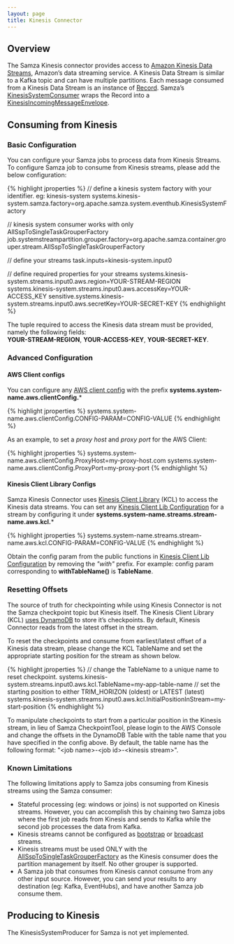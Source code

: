 ```yaml
---
layout: page
title: Kinesis Connector
---
```

<!--
   Licensed to the Apache Software Foundation (ASF) under one or more
   contributor license agreements.  See the NOTICE file distributed with
   this work for additional information regarding copyright ownership.
   The ASF licenses this file to You under the Apache License, Version 2.0
   (the "License"); you may not use this file except in compliance with
   the License.  You may obtain a copy of the License at

       http://www.apache.org/licenses/LICENSE-2.0

   Unless required by applicable law or agreed to in writing, software
   distributed under the License is distributed on an "AS IS" BASIS,
   WITHOUT WARRANTIES OR CONDITIONS OF ANY KIND, either express or implied.
   See the License for the specific language governing permissions and
   limitations under the License.
-->

## Overview

The Samza Kinesis connector provides access to [Amazon Kinesis Data Streams](https://aws.amazon.com/kinesis/data-streams),
Amazon’s data streaming service. A Kinesis Data Stream is similar to a Kafka topic and can have multiple partitions.
Each message consumed from a Kinesis Data Stream is an instance of [Record](http://docs.aws.amazon.com/goto/WebAPI/kinesis-2013-12-02/Record).
Samza’s [KinesisSystemConsumer](https://github.com/apache/samza/blob/master/samza-aws/src/main/java/org/apache/samza/system/kinesis/consumer/KinesisSystemConsumer.java)
wraps the Record into a [KinesisIncomingMessageEnvelope](https://github.com/apache/samza/blob/master/samza-aws/src/main/java/org/apache/samza/system/kinesis/consumer/KinesisIncomingMessageEnvelope.java).

## Consuming from Kinesis

### Basic Configuration

You can configure your Samza jobs to process data from Kinesis Streams. To configure Samza job to consume from Kinesis
streams, please add the below configuration:

{% highlight jproperties %}
// define a kinesis system factory with your identifier. eg: kinesis-system
systems.kinesis-system.samza.factory=org.apache.samza.system.eventhub.KinesisSystemFactory

// kinesis system consumer works with only AllSspToSingleTaskGrouperFactory
job.systemstreampartition.grouper.factory=org.apache.samza.container.grouper.stream.AllSspToSingleTaskGrouperFactory

// define your streams
task.inputs=kinesis-system.input0

// define required properties for your streams
systems.kinesis-system.streams.input0.aws.region=YOUR-STREAM-REGION
systems.kinesis-system.streams.input0.aws.accessKey=YOUR-ACCESS_KEY
sensitive.systems.kinesis-system.streams.input0.aws.secretKey=YOUR-SECRET-KEY
{% endhighlight %}

The tuple required to access the Kinesis data stream must be provided, namely the following fields:<br>
**YOUR-STREAM-REGION**, **YOUR-ACCESS-KEY**, **YOUR-SECRET-KEY**.


### Advanced Configuration

#### AWS Client configs
You can configure any [AWS client config](http://docs.aws.amazon.com/AWSJavaSDK/latest/javadoc/com/amazonaws/ClientConfiguration.html)
with the prefix **systems.system-name.aws.clientConfig.***

{% highlight jproperties %}
systems.system-name.aws.clientConfig.CONFIG-PARAM=CONFIG-VALUE
{% endhighlight %}

As an example, to set a *proxy host* and *proxy port* for the AWS Client:

{% highlight jproperties %}
systems.system-name.aws.clientConfig.ProxyHost=my-proxy-host.com
systems.system-name.aws.clientConfig.ProxyPort=my-proxy-port
{% endhighlight %}

#### Kinesis Client Library Configs
Samza Kinesis Connector uses [Kinesis Client Library](https://docs.aws.amazon.com/streams/latest/dev/developing-consumers-with-kcl.html#kinesis-record-processor-overview-kcl)
(KCL) to access the Kinesis data streams. You can set any [Kinesis Client Lib Configuration](https://github.com/awslabs/amazon-kinesis-client/blob/master/amazon-kinesis-client-multilang/src/main/java/software/amazon/kinesis/coordinator/KinesisClientLibConfiguration.java)
for a stream by configuring it under **systems.system-name.streams.stream-name.aws.kcl.***

{% highlight jproperties %}
systems.system-name.streams.stream-name.aws.kcl.CONFIG-PARAM=CONFIG-VALUE
{% endhighlight %}

Obtain the config param from the public functions in [Kinesis Client Lib Configuration](https://github.com/awslabs/amazon-kinesis-client/blob/master/amazon-kinesis-client-multilang/src/main/java/software/amazon/kinesis/coordinator/KinesisClientLibConfiguration.java)
by removing the *"with"* prefix. For example: config param corresponding to **withTableName()** is **TableName**.

### Resetting Offsets

The source of truth for checkpointing while using Kinesis Connector is not the Samza checkpoint topic but Kinesis itself.
The Kinesis Client Library (KCL) [uses DynamoDB](https://docs.aws.amazon.com/streams/latest/dev/kinesis-record-processor-ddb.html)
to store it’s checkpoints. By default, Kinesis Connector reads from the latest offset in the stream.

To reset the checkpoints and consume from earliest/latest offset of a Kinesis data stream, please change the KCL TableName
and set the appropriate starting position for the stream as shown below.

{% highlight jproperties %}
// change the TableName to a unique name to reset checkpoint.
systems.kinesis-system.streams.input0.aws.kcl.TableName=my-app-table-name
// set the starting position to either TRIM_HORIZON (oldest) or LATEST (latest)
systems.kinesis-system.streams.input0.aws.kcl.InitialPositionInStream=my-start-position
{% endhighlight %}

To manipulate checkpoints to start from a particular position in the Kinesis stream, in lieu of Samza CheckpointTool,
please login to the AWS Console and change the offsets in the DynamoDB Table with the table name that you have specified
in the config above. By default, the table name has the following format:
"\<job name\>-\<job id\>-\<kinesis stream\>".

### Known Limitations

The following limitations apply to Samza jobs consuming from Kinesis streams using the Samza consumer:

- Stateful processing (eg: windows or joins) is not supported on Kinesis streams. However, you can accomplish this by
chaining two Samza jobs where the first job reads from Kinesis and sends to Kafka while the second job processes the
data from Kafka.
- Kinesis streams cannot be configured as [bootstrap](https://samza.apache.org/learn/documentation/latest/container/streams.html)
or [broadcast](https://samza.apache.org/learn/documentation/latest/container/samza-container.html) streams.
- Kinesis streams must be used ONLY with the [AllSspToSingleTaskGrouperFactory](https://github.com/apache/samza/blob/master/samza-core/src/main/java/org/apache/samza/container/grouper/stream/AllSspToSingleTaskGrouperFactory.java)
as the Kinesis consumer does the partition management by itself. No other grouper is supported.
- A Samza job that consumes from Kinesis cannot consume from any other input source. However, you can send your results
to any destination (eg: Kafka, EventHubs), and have another Samza job consume them.

## Producing to Kinesis

The KinesisSystemProducer for Samza is not yet implemented.

